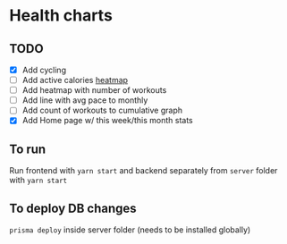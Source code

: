 # Health charts

## TODO

- [x] Add cycling
- [ ] Add active calories [heatmap](https://apexcharts.com/javascript-chart-demos/heatmap-charts/basic/)
- [ ] Add heatmap with number of workouts
- [ ] Add line with avg pace to monthly
- [ ] Add count of workouts to cumulative graph
- [x] Add Home page w/ this week/this month stats

## To run

Run frontend with `yarn start` and backend separately from `server` folder with `yarn start`

## To deploy DB changes

`prisma deploy` inside server folder (needs to be installed globally)
